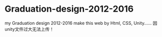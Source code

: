 # Graduation-design-2012-2016
my Graduation design 2012-2016
make this web by Html, CSS, Unity……
因unity文件过大无法上传！
